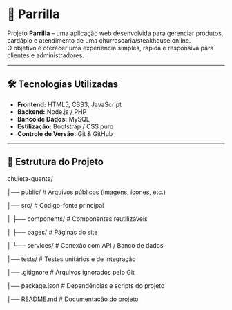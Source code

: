 # :bento: Parrilla
 
Projeto **Parrilla** – uma aplicação web desenvolvida para gerenciar produtos, cardápio e atendimento de uma churrascaria/steakhouse online.  
O objetivo é oferecer uma experiência simples, rápida e responsiva para clientes e administradores.
 
---
 
## 🛠️ Tecnologias Utilizadas
 
- **Frontend:** HTML5, CSS3, JavaScript  
- **Backend:** Node.js / PHP   
- **Banco de Dados:** MySQL
- **Estilização:** Bootstrap / CSS puro  
- **Controle de Versão:** Git & GitHub  
 
---
 
## 📂 Estrutura do Projeto

chuleta-quente/

│── public/ # Arquivos públicos (imagens, ícones, etc.)

│── src/ # Código-fonte principal

│ ├── components/ # Componentes reutilizáveis

│ ├── pages/ # Páginas do site

│ └── services/ # Conexão com API / Banco de dados

│── tests/ # Testes unitários e de integração

│── .gitignore # Arquivos ignorados pelo Git

│── package.json # Dependências e scripts do projeto

│── README.md # Documentação do projeto

